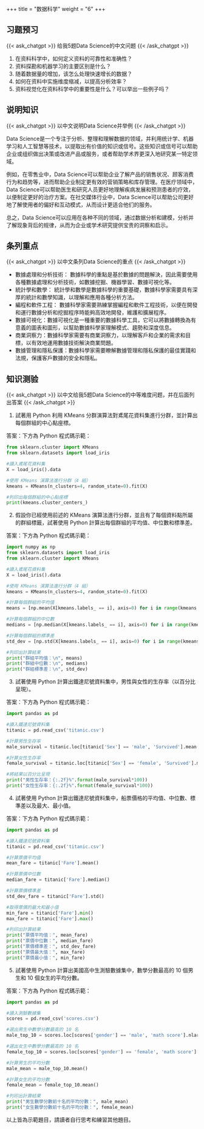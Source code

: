 +++
title = "数据科学"
weight = "6"
+++
## 习题预习
{{< ask_chatgpt >}}
给我5题Data Science的中文问题
{{< /ask_chatgpt >}}

1. 在资料科学中，如何定义资料的可靠性和准确性？
2. 资料探勘和机器学习的主要区别是什么？
3. 随着数据量的增加，该怎么处理快速增长的数据？
4. 如何在资料中实施维度缩减，以提高分析效率？
5. 资料视觉化在资料科学中的重要性是什么？可以举出一些例子吗？   

## 说明知识
{{< ask_chatgpt >}}
以中文说明Data Science并举例
{{< /ask_chatgpt >}}

Data Science是一个专注于分析、整理和理解数据的领域，并利用统计学、机器学习和人工智慧等技术，以提取出有价值的知识或信号。这些知识或信号可以帮助企业或组织做出决策或改进产品或服务，或者帮助学术界更深入地研究某一特定领域。

例如，在零售业中，Data Science可以帮助企业了解产品的销售状况、顾客消费行为和趋势等，进而帮助企业制定更有效的营销策略和库存管理。在医疗领域中，Data Science可以帮助医生和研究人员更好地理解疾病发展和预测患者的疗效，以便制定更好的治疗方案。在社交媒体行业中，Data Science可以帮助公司更好地了解使用者的偏好和互动模式，从而设计更适合他们的服务。

总之，Data Science可以应用在各种不同的领域，通过数据分析和建模，分析并了解现象背后的规律，从而为企业或学术研究提供宝贵的洞察和启示。   

## 条列重点
{{< ask_chatgpt >}}
以中文条列Data Science的重点
{{< /ask_chatgpt >}}

- 數據處理和分析技術： 數據科學的重點是基於數據的問題解決，因此需要使用各種數據處理和分析技術，如數據挖掘、機器學習、數據可視化等。
- 統計學和數學： 統計學和數學是數據科學的重要基礎，數據科學家需要具有深厚的統計和數學知識，以理解和應用各種分析方法。
- 編程和軟件工程： 數據科學家需要熟練掌握編程和軟件工程技術，以便在開發和運行數據分析和挖掘程序時能夠高效地開發，維護和擴展程序。
- 數據可視化：數據可視化是一種重要的數據科學工具，它可以將數據轉換為有意義的圖表和圖形，以幫助數據科學家理解模式、趨勢和深度信息。
- 商業洞察力：數據科學家需要有商業洞察力，以理解客戶和企業的需求和目標，以有效地運用數據技術解決商業問題。
- 數據管理和隱私保護：數據科學家需要瞭解數據管理和隱私保護的最佳實踐和法規，保護客戶數據的安全和隱私。   

## 知识测验
{{< ask_chatgpt >}}
以中文给我5题Data Science的中等难度问题，并在后面列出答案
{{< /ask_chatgpt >}}

1. 試著用 Python 利用 KMeans 分群演算法對鳶尾花資料集進行分群，並計算出每個群組的中心點座標。

答案：下方為 Python 程式碼示範：

```python
from sklearn.cluster import KMeans
from sklearn.datasets import load_iris

#讀入鳶尾花資料集
X = load_iris().data

#使用 KMeans 演算法進行分群（4 組）
kmeans = KMeans(n_clusters=4, random_state=0).fit(X)

#列印出每個群組的中心點座標
print(kmeans.cluster_centers_)
```

2. 假設你已經使用前述的 KMeans 演算法進行分群，並且有了每個資料點所屬的群組標籤，試著使用 Python 計算出每個群組的平均值、中位數和標準差。

答案：下方為 Python 程式碼示範：

```python
import numpy as np
from sklearn.datasets import load_iris
from sklearn.cluster import KMeans

#讀入鳶尾花資料集
X = load_iris().data

#使用 KMeans 演算法進行分群（4 組）
kmeans = KMeans(n_clusters=4, random_state=0).fit(X)

#計算每個群組的平均值
means = [np.mean(X[kmeans.labels_ == i], axis=0) for i in range(kmeans.n_clusters)]

#計算每個群組的中位數
medians = [np.median(X[kmeans.labels_ == i], axis=0) for i in range(kmeans.n_clusters)]

#計算每個群組的標準差
std_dev = [np.std(X[kmeans.labels_ == i], axis=0) for i in range(kmeans.n_clusters)]

#列印出計算結果
print("群組平均值：\n", means)
print("群組中位數：\n", medians)
print("群組標準差：\n", std_dev)
```

3. 試著使用 Python 計算出鐵達尼號資料集中，男性與女性的生存率（以百分比呈現）。

答案：下方為 Python 程式碼示範：

```python
import pandas as pd

#讀入鐵達尼號資料集
titanic = pd.read_csv('titanic.csv')

#計算男性生存率
male_survival = titanic.loc[titanic['Sex'] == 'male', 'Survived'].mean()

#計算女性生存率
female_survival = titanic.loc[titanic['Sex'] == 'female', 'Survived'].mean()

#將結果以百分比呈現
print("男性生存率：{:.2f}%".format(male_survival*100))
print("女性生存率：{:.2f}%".format(female_survival*100))
```

4. 試著使用 Python 計算出鐵達尼號資料集中，船票價格的平均值、中位數、標準差以及最大、最小值。

答案：下方為 Python 程式碼示範：

```python
import pandas as pd

#讀入鐵達尼號資料集
titanic = pd.read_csv('titanic.csv')

#計算票價平均值
mean_fare = titanic['Fare'].mean()

#計算票價中位數
median_fare = titanic['Fare'].median()

#計算票價標準差
std_dev_fare = titanic['Fare'].std()

#取得票價的最大和最小值
min_fare = titanic['Fare'].min()
max_fare = titanic['Fare'].max()

#列印出計算結果
print("票價平均值：", mean_fare)
print("票價中位數：", median_fare)
print("票價標準差：", std_dev_fare)
print("票價最大值：", max_fare)
print("票價最小值：", min_fare)
```

5. 試著使用 Python 計算出美國高中生測驗數據集中，數學分數最高的 10 個男生和 10 個女生的平均分數。

答案：下方為 Python 程式碼示範：

```python
import pandas as pd

#讀入測驗數據集
scores = pd.read_csv('scores.csv')

#選出男生中數學分數最高的 10 名
male_top_10 = scores.loc[scores['gender'] == 'male', 'math score'].nlargest(10)

#選出女生中數學分數最高的 10 名
female_top_10 = scores.loc[scores['gender'] == 'female', 'math score'].nlargest(10)

#計算男生的平均分數
male_mean = male_top_10.mean()

#計算女生的平均分數
female_mean = female_top_10.mean()

#列印出計算結果
print("男生數學分數前十名的平均分數：", male_mean)
print("女生數學分數前十名的平均分數：", female_mean)
```

以上皆為示範題目，請讀者自行思考和練習其他題目。   

